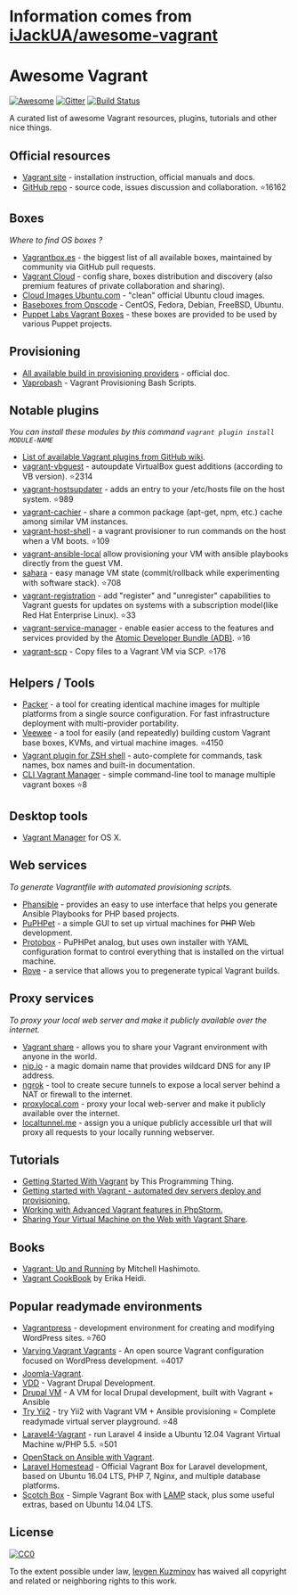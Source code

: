 # Information comes from [iJackUA/awesome-vagrant](https://github.com/iJackUA/awesome-vagrant)
# Awesome Vagrant
[![Awesome](https://cdn.rawgit.com/sindresorhus/awesome/d7305f38d29fed78fa85652e3a63e154dd8e8829/media/badge.svg)](https://github.com/sindresorhus/awesome) [![Gitter](https://badges.gitter.im/Join%20Chat.svg)](https://gitter.im/iJackUA/awesome-vagrant?utm_source=badge&utm_medium=badge&utm_campaign=pr-badge) [![Build Status](https://api.travis-ci.org/iJackUA/awesome-vagrant.svg?branch=master)](https://travis-ci.org/iJackUA/awesome-vagrant)

A curated list of awesome Vagrant resources, plugins, tutorials and other nice things.


## Official resources

* [Vagrant site](https://www.vagrantup.com/) - installation instruction, official manuals and docs.
* [GitHub repo](https://github.com/hashicorp/vagrant) - source code, issues discussion and collaboration. :star:16162


## Boxes

*Where to find OS boxes ?*

* [Vagrantbox.es](http://www.vagrantbox.es/) - the biggest list of all available boxes, maintained by community via GitHub pull requests.
* [Vagrant Cloud](https://app.vagrantup.com/boxes/search) - config share, boxes distribution and discovery (also premium features of private collaboration and sharing).
* [Cloud Images Ubuntu.com](https://cloud-images.ubuntu.com/vagrant/) - "clean" official Ubuntu cloud images.
* [Baseboxes from Opscode](https://github.com/chef/bento#current-baseboxes) - CentOS, Fedora, Debian, FreeBSD, Ubuntu.
* [Puppet Labs Vagrant Boxes](http://puppet-vagrant-boxes.puppetlabs.com/) - these boxes are provided to be used by various Puppet projects.


## Provisioning

* [All available build in provisioning providers](https://www.vagrantup.com/docs/provisioning/index.html) - official doc.
* [Vaprobash](http://fideloper.github.io/Vaprobash/index.html) - Vagrant Provisioning Bash Scripts.


## Notable plugins

*You can install these modules by this command `vagrant plugin install MODULE-NAME`*

* [List of available Vagrant plugins from GitHub wiki](https://github.com/hashicorp/vagrant/wiki/Available-Vagrant-Plugins).
* [vagrant-vbguest](https://github.com/dotless-de/vagrant-vbguest) - autoupdate VirtualBox guest additions (according to VB version). :star:2314
* [vagrant-hostsupdater](https://github.com/cogitatio/vagrant-hostsupdater) - adds an entry to your /etc/hosts file on the host system. :star:989
* [vagrant-cachier](http://fgrehm.viewdocs.io/vagrant-cachier/) - share a common package (apt-get, npm, etc.) cache among similar VM instances.
* [vagrant-host-shell](https://github.com/phinze/vagrant-host-shell) - a vagrant provisioner to run commands on the host when a VM boots. :star:109
* [vagrant-ansible-local](https://github.com/jaugustin/vagrant-ansible-local)  allow provisioning your VM with ansible playbooks directly from the guest VM.
* [sahara](https://github.com/jedi4ever/sahara) - easy manage VM state (commit/rollback while experimenting with software stack). :star:708
* [vagrant-registration](https://github.com/projectatomic/adb-vagrant-registration) - add "register" and "unregister" capabilities to Vagrant guests for updates on systems with a subscription model(like Red Hat Enterprise Linux). :star:33
* [vagrant-service-manager](https://github.com/projectatomic/vagrant-service-manager) - enable easier access to the features and services provided by the [Atomic Developer Bundle (ADB)](https://github.com/projectatomic/adb-atomic-developer-bundle). :star:16
* [vagrant-scp](https://github.com/invernizzi/vagrant-scp) - Copy files to a Vagrant VM via SCP. :star:176

## Helpers / Tools

* [Packer](https://www.packer.io/) - a tool for creating identical machine images for multiple platforms from a single source configuration. For fast infrastructure deployment with multi-provider portability.
* [Veewee](https://github.com/jedi4ever/veewee) - a tool for easily (and repeatedly) building custom Vagrant base boxes, KVMs, and virtual machine images. :star:4150
* [Vagrant plugin for ZSH shell](https://github.com/robbyrussell/oh-my-zsh/wiki/Plugins#vagrant) - auto-complete for commands, task names, box names and built-in documentation.
* [CLI Vagrant Manager](https://github.com/MunGell/vgm) - simple command-line tool to manage multiple vagrant boxes :star:8

## Desktop tools

* [Vagrant Manager](http://vagrantmanager.com/) for OS X.

## Web services

*To generate Vagrantfile with automated provisioning scripts.*

* [Phansible](http://phansible.com/) - provides an easy to use interface that helps you generate Ansible Playbooks for PHP based projects.
* [PuPHPet](https://puphpet.com/) - a simple GUI to set up virtual machines for <s>PHP</s> Web development.
* [Protobox](http://getprotobox.com/) - PuPHPet analog, but uses own installer with YAML configuration format to control everything that is installed on the virtual machine.
* [Rove](http://rove.io/) - a service that allows you to pregenerate typical Vagrant builds.

## Proxy services

*To proxy your local web server and make it publicly available over the internet.*

* [Vagrant share](https://www.vagrantup.com/docs/share/) - allows you to share your Vagrant environment with anyone in the world.
* [nip.io](http://nip.io) - a magic domain name that provides wildcard DNS
for any IP address.
* [ngrok](https://ngrok.com/) - tool to create secure tunnels to expose a local server behind a NAT or firewall to the internet.
* [proxylocal.com](http://proxylocal.com) - proxy your local web-server and make it publicly available over the internet.
* [localtunnel.me](https://localtunnel.github.io/www/) - assign you a unique publicly accessible url that will proxy all requests to your locally running webserver.

## Tutorials

* [Getting Started With Vagrant](http://www.thisprogrammingthing.com/2013/getting-started-with-vagrant/) by This Programming Thing.
* [Getting started with Vagrant - automated dev servers deploy and provisioning.](http://stdout.in/en/post/getting_started_with_vagrant_automated_dev_servers_deploy_and_provisioning)
* [Working with Advanced Vagrant features in PhpStorm.](http://confluence.jetbrains.com/display/PhpStorm/Working+with+Advanced+Vagrant+features+in+PhpStorm)
* [Sharing Your Virtual Machine on the Web with Vagrant Share](https://scotch.io/tutorials/sharing-your-virtual-machine-on-the-web-with-vagrant-share).

## Books

* [Vagrant: Up and Running](https://www.amazon.com/Vagrant-Running-Virtualized-Development-Environments/dp/1449335837) by Mitchell Hashimoto.
* [Vagrant CookBook](https://leanpub.com/vagrantcookbook) by Erika Heidi.

## Popular readymade environments

* [Vagrantpress](https://github.com/vagrantpress/vagrantpress) - development environment for creating and modifying WordPress sites. :star:760
* [Varying Vagrant Vagrants](https://github.com/Varying-Vagrant-Vagrants/VVV) - An open source Vagrant configuration focused on WordPress development. :star:4017
* [Joomla-Vagrant](https://github.com/joomlatools/joomlatools-vagrant).
* [VDD](https://www.drupal.org/project/vdd) - Vagrant Drupal Development.
* [Drupal VM](https://www.drupalvm.com/) - A VM for local Drupal development, built with Vagrant + Ansible
* [Try Yii2](https://github.com/iJackUA/try-yii2) - try Yii2 with Vagrant VM + Ansible provisioning = Complete readymade virtual server playground. :star:48
* [Laravel4-Vagrant](https://github.com/bryannielsen/Laravel4-Vagrant) - run Laravel 4 inside a Ubuntu 12.04 Vagrant Virtual Machine w/PHP 5.5. :star:501
* [OpenStack on Ansible with Vagrant](https://github.com/openstack-ansible/openstack-ansible).
* [Laravel Homestead](https://laravel.com/docs/master/homestead) - Official Vagrant Box for Laravel development, based on Ubuntu 16.04 LTS, PHP 7, Nginx, and multiple database platforms.
* [Scotch Box](https://scotch.io/bar-talk/announcing-scotch-box-2-0-our-dead-simple-vagrant-lamp-stack-improved) - Simple Vagrant Box with [LAMP](https://en.m.wikipedia.org/wiki/LAMP_%28software_bundle%29) stack, plus some useful extras, based on Ubuntu 14.04 LTS.


## License

[![CC0](https://licensebuttons.net/p/zero/1.0/88x31.png)](https://creativecommons.org/publicdomain/zero/1.0/)

To the extent possible under law, [Ievgen Kuzminov](http://stdout.in/) has waived all copyright and related or neighboring rights to this work.


